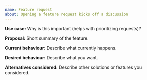 ```yaml
---
name: Feature request
about: Opening a feature request kicks off a discussion
---
```


<!--

Thank you for suggesting an idea to improve InfluxDB IOx.

Have you read the contributing section of the README? Please do if you haven't.
https://github.com/influxdata/influxdb/blob/main/README.md

* Please ask usage questions in the Influx Slack (there is an #influxdb-iox channel).
    * https://influxdata.com/slack
* If the feature you're interested in already has an open *or* closed ticket associated with it (please search) please don't add "+1" or "me too" comments. The Github reaction emojis are a way to indicate your support for something and will contribute to prioritisation.

-->
__Use case:__
Why is this important (helps with prioritizing requests)?

__Proposal:__
Short summary of the feature.

__Current behaviour:__
Describe what currently happens.

__Desired behaviour:__
Describe what you want.

__Alternatives considered:__
Describe other solutions or features you considered.
